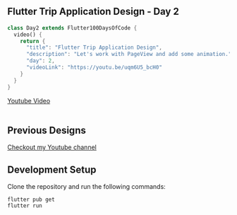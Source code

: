 ## Flutter Trip Application Design - Day 2

```dart
class Day2 extends Flutter100DaysOfCode {
  video() {
    return {
      "title": "Flutter Trip Application Design",
      "description": "Let's work with PageView and add some animation.",
      "day": 2,
      "videoLink": "https://youtu.be/uqm6U5_bcH0"
    }
  }
}
```

[Youtube Video](https://youtu.be/uqm6U5_bcH0)
<br><br>

## Previous Designs
[Checkout my Youtube channel](https://youtube.com/afgprogrammer)


## Development Setup
Clone the repository and run the following commands:
```
flutter pub get
flutter run
```
